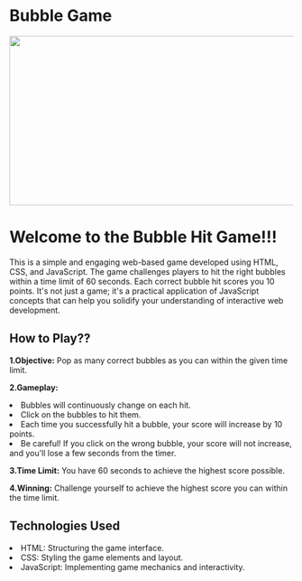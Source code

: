 # Bubble Game
<img src="https://github.com/shi-vaniparmar/Bubble_Game/assets/76905408/52158d73-e288-41b9-bcd5-f1c35e17e008" width="600" height="300" />
<h1>Welcome to the Bubble Hit Game!!!</h1>
<p>This is a simple and engaging web-based game developed using HTML, CSS, and JavaScript. The game challenges players to hit the right bubbles within a time limit of 60 seconds. Each correct bubble hit scores you 10 points. It's not just a game; it's a practical application of JavaScript concepts that can help you solidify your understanding of interactive web development.</p>

<h2>How to Play??</h2>
<p><strong>1.Objective:</strong> Pop as many correct bubbles as you can within the given time limit.</p>

<p><strong>2.Gameplay:</strong></p>

<p>
  <li> Bubbles will continuously change on each hit. </li>
  <li> Click on the bubbles to hit them.</li>
  <li> Each time you successfully hit a bubble, your score will increase by 10 points.</li>
   <li>Be careful! If you click on the wrong bubble, your score will not increase, and you'll lose a few seconds from the timer.</li>
</p>

<p><strong>3.Time Limit:</strong> You have 60 seconds to achieve the highest score possible.</p>

<p><strong>4.Winning:</strong> Challenge yourself to achieve the highest score you can within the time limit. </p>

<h2>Technologies Used</h2>
<p>
  <li>HTML: Structuring the game interface.</li>
  <li>CSS: Styling the game elements and layout.</li>
  <li>JavaScript: Implementing game mechanics and interactivity.</li>
</p>
